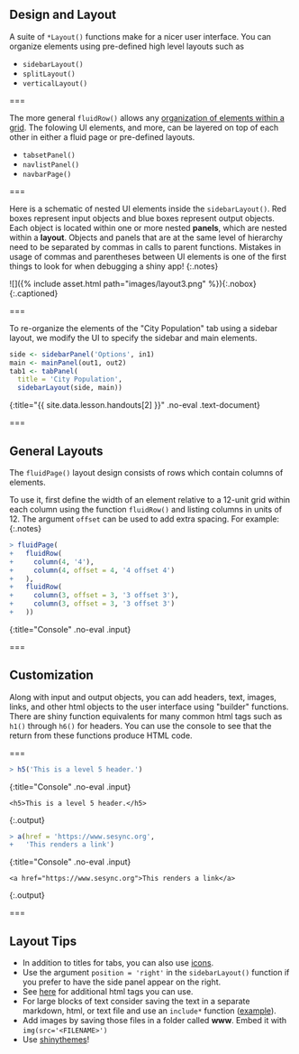 ---
---

## Design and Layout

A suite of `*Layout()` functions make for a nicer user interface. You can
organize elements using pre-defined high level layouts such as

- `sidebarLayout()`
- `splitLayout()`
- `verticalLayout()`

===

The more general `fluidRow()` allows any [organization of elements within a
grid](http://shiny.rstudio.com/articles/layout-guide.html#grid-layouts-in-depth).
The folowing UI elements, and more, can be layered on top of each other in
either a fluid page or pre-defined layouts.

- `tabsetPanel()`
- `navlistPanel()`
- `navbarPage()`

===

Here is a schematic of nested UI elements inside the `sidebarLayout()`. Red
boxes represent input objects and blue boxes represent output objects. Each
object is located within one or more nested **panels**, which are nested within
a **layout**. Objects and panels that are at the same level of hierarchy need to
be separated by commas in calls to parent functions. Mistakes in usage of commas
and parentheses between UI elements is one of the first things to look for when
debugging a shiny app!
{:.notes}

![]({% include asset.html path="images/layout3.png" %}){:.nobox}
{:.captioned}

===

To re-organize the elements of the "City Population" tab using a sidebar layout, we
modify the UI to specify the sidebar and main elements.



~~~r
side <- sidebarPanel('Options', in1)
main <- mainPanel(out1, out2)
tab1 <- tabPanel(
  title = 'City Population',
  sidebarLayout(side, main))
~~~
{:title="{{ site.data.lesson.handouts[2] }}" .no-eval .text-document}


===

## General Layouts

The `fluidPage()` layout design consists of rows which contain columns of
elements.

To use it, first define the width of an element relative to a 12-unit
grid within each column using the function `fluidRow()` and listing columns in
units of 12. The argument `offset` can be used to add extra spacing. For
example:
{:.notes}



~~~r
> fluidPage(
+   fluidRow(
+     column(4, '4'),
+     column(4, offset = 4, '4 offset 4')      
+   ),
+   fluidRow(
+     column(3, offset = 3, '3 offset 3'),
+     column(3, offset = 3, '3 offset 3')  
+   ))
~~~
{:title="Console" .no-eval .input}


===

## Customization

Along with input and output objects, you can add headers, text, images, links,
and other html objects to the user interface using "builder" functions. There
are shiny function equivalents for many common html tags such as `h1()` through
`h6()` for headers. You can use the console to see that the return from these
functions produce HTML code.

===



~~~r
> h5('This is a level 5 header.')
~~~
{:title="Console" .no-eval .input}

~~~
<h5>This is a level 5 header.</h5>
~~~
{:.output}




~~~r
> a(href = 'https://www.sesync.org',
+   'This renders a link')
~~~
{:title="Console" .no-eval .input}

~~~
<a href="https://www.sesync.org">This renders a link</a>
~~~
{:.output}

===

## Layout Tips

- In addition to titles for tabs, you can also use
  [icons](http://shiny.rstudio.com/reference/shiny/latest/icon.html).
- Use the argument `position = 'right'` in the `sidebarLayout()` function if you
  prefer to have the side panel appear on the right.
- See [here](http://shiny.rstudio.com/articles/tag-glossary.html) for additional
  html tags you can use.
- For large blocks of text consider saving the text in a separate markdown,
  html, or text file and use an `include*` function
  ([example](http://shiny.rstudio.com/gallery/including-html-text-and-markdown-files.html)).
- Add images by saving those files in a folder called **www**. Embed it with
  `img(src='<FILENAME>')`
- Use [shinythemes](http://rstudio.github.io/shinythemes/)!
